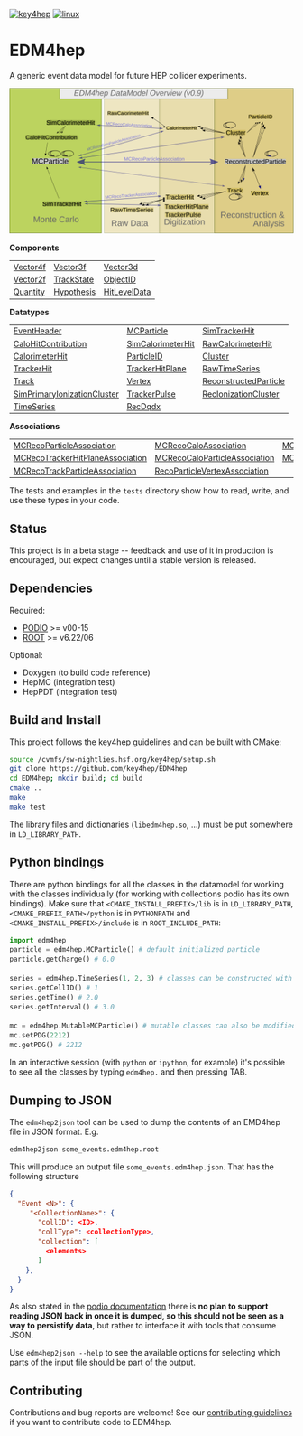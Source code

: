 
[![key4hep](https://github.com/key4hep/EDM4hep/workflows/key4hep_linux/badge.svg)](https://github.com/key4hep/EDM4hep/actions/workflows/key4hep_linux.yml)
[![linux](https://github.com/key4hep/EDM4hep/actions/workflows/lcg_linux_with_podio.yml/badge.svg)](https://github.com/key4hep/EDM4hep/actions/workflows/lcg_linux_with_podio.yml)
# EDM4hep


A generic event data model for future HEP collider experiments.

![](doc/edm4hep_diagram.svg)

**Components**

| | | |
|-|-|-|
| [Vector4f](https://github.com/key4hep/EDM4hep/blob/main/edm4hep.yaml#L9) | [Vector3f](https://github.com/key4hep/EDM4hep/blob/main/edm4hep.yaml#L26) | [Vector3d](https://github.com/key4hep/EDM4hep/blob/main/edm4hep.yaml#L41)   | [Vector2i](https://github.com/key4hep/EDM4hep/blob/main/edm4hep.yaml#L57)  |
| [Vector2f](https://github.com/key4hep/EDM4hep/blob/main/edm4hep.yaml#L71) | [TrackState](https://github.com/key4hep/EDM4hep/blob/main/edm4hep.yaml#L85) | [ObjectID](https://github.com/key4hep/EDM4hep/blob/main/edm4hep.yaml#L108)  |
| [Quantity](https://github.com/key4hep/EDM4hep/blob/main/edm4hep.yaml#L120) | [Hypothesis](https://github.com/key4hep/EDM4hep/blob/main/edm4hep.yaml#L128) | [HitLevelData](https://github.com/key4hep/EDM4hep/blob/main/edm4hep.yaml#L135)  |


**Datatypes**

| | | |
|-|-|-|
| [EventHeader](https://github.com/key4hep/EDM4hep/blob/main/edm4hep.yaml#L145)         | [MCParticle](https://github.com/key4hep/EDM4hep/blob/main/edm4hep.yaml#L155)        | [SimTrackerHit](https://github.com/key4hep/EDM4hep/blob/main/edm4hep.yaml#L224)         |
| [CaloHitContribution](https://github.com/key4hep/EDM4hep/blob/main/edm4hep.yaml#L258) | [SimCalorimeterHit](https://github.com/key4hep/EDM4hep/blob/main/edm4hep.yaml#L270) | [RawCalorimeterHit](https://github.com/key4hep/EDM4hep/blob/main/edm4hep.yaml#L282)     |
| [CalorimeterHit](https://github.com/key4hep/EDM4hep/blob/main/edm4hep.yaml#L291)      | [ParticleID](https://github.com/key4hep/EDM4hep/blob/main/edm4hep.yaml#L303)        | [Cluster](https://github.com/key4hep/EDM4hep/blob/main/edm4hep.yaml#L316)               |
| [TrackerHit](https://github.com/key4hep/EDM4hep/blob/main/edm4hep.yaml#L337)          | [TrackerHitPlane](https://github.com/key4hep/EDM4hep/blob/main/edm4hep.yaml#L354)   | [RawTimeSeries](https://github.com/key4hep/EDM4hep/blob/main/edm4hep.yaml#L375)                |
| [Track](https://github.com/key4hep/EDM4hep/blob/main/edm4hep.yaml#L388)               | [Vertex](https://github.com/key4hep/EDM4hep/blob/main/edm4hep.yaml#L407)            | [ReconstructedParticle](https://github.com/key4hep/EDM4hep/blob/main/edm4hep.yaml#L424) |
| [SimPrimaryIonizationCluster](https://github.com/key4hep/EDM4hep/blob/main/edm4hep.yaml#L528) | [TrackerPulse](https://github.com/key4hep/EDM4hep/blob/main/edm4hep.yaml#L546) | [RecIonizationCluster](https://github.com/key4hep/EDM4hep/blob/main/edm4hep.yaml#L559) |
| [TimeSeries](https://github.com/key4hep/EDM4hep/blob/main/edm4hep.yaml#L570) | [RecDqdx](https://github.com/key4hep/EDM4hep/blob/main/edm4hep.yaml#L582) |                                                                                          |

**Associations**

| | | |
|-|-|-|
| [MCRecoParticleAssociation](https://github.com/key4hep/EDM4hep/blob/main/edm4hep.yaml#L454)        | [MCRecoCaloAssociation](https://github.com/key4hep/EDM4hep/blob/main/edm4hep.yaml#L463)         | [MCRecoTrackerAssociation](https://github.com/key4hep/EDM4hep/blob/main/edm4hep.yaml#L472)         |
| [MCRecoTrackerHitPlaneAssociation](https://github.com/key4hep/EDM4hep/blob/main/edm4hep.yaml#L481) | [MCRecoCaloParticleAssociation](https://github.com/key4hep/EDM4hep/blob/main/edm4hep.yaml#L490) | [MCRecoClusterParticleAssociation](https://github.com/key4hep/EDM4hep/blob/main/edm4hep.yaml#L499) |
| [MCRecoTrackParticleAssociation](https://github.com/key4hep/EDM4hep/blob/main/edm4hep.yaml#L508)   | [RecoParticleVertexAssociation](https://github.com/key4hep/EDM4hep/blob/main/edm4hep.yaml#L517) |                                                                                                      |

The tests and examples in the `tests` directory show how to read, write, and use these types in your code.


## Status

This project is in a beta stage -- feedback and use of it in production is encouraged, but expect changes until a stable version is released.

## Dependencies

Required:

* [PODIO](https://github.com/AIDASoft/podio) >= v00-15
* [ROOT](https://github.com/root-project/root) >= v6.22/06

Optional:

* Doxygen (to build code reference)
* HepMC (integration test)
* HepPDT (integration test)

## Build and Install

This project follows the key4hep guidelines and can be built with CMake:

```sh
source /cvmfs/sw-nightlies.hsf.org/key4hep/setup.sh
git clone https://github.com/key4hep/EDM4hep
cd EDM4hep; mkdir build; cd build
cmake ..
make
make test
```

The library files and dictionaries (`libedm4hep.so`, ...) must be put somewhere in `LD_LIBRARY_PATH`.

## Python bindings
There are python bindings for all the classes in the datamodel for working with
the classes individually (for working with collections podio has its own
bindings). Make sure that `<CMAKE_INSTALL_PREFIX>/lib` is in `LD_LIBRARY_PATH`,
`<CMAKE_PREFIX_PATH>/python` is in `PYTHONPATH` and `<CMAKE_INSTALL_PREFIX>/include` is in `ROOT_INCLUDE_PATH`:
```python
import edm4hep
particle = edm4hep.MCParticle() # default initialized particle
particle.getCharge() # 0.0

series = edm4hep.TimeSeries(1, 2, 3) # classes can be constructed with non-default parameters
series.getCellID() # 1
series.getTime() # 2.0
series.getInterval() # 3.0

mc = edm4hep.MutableMCParticle() # mutable classes can also be modified
mc.setPDG(2212)
mc.getPDG() # 2212
```

In an interactive session (with `python` or `ipython`, for example) it's
possible to see all the classes by typing `edm4hep.` and then pressing TAB.

## Dumping to JSON
The `edm4hep2json` tool can be used to dump the contents of an EMD4hep file in
JSON format. E.g.

```bash
edm4hep2json some_events.edm4hep.root
```

This will produce an output file `some_events.edm4hep.json`. That has the following structure
```json
{
  "Event <N>": {
     "<CollectionName>": {
       "collID": <ID>,
       "collType": <collectionType>,
       "collection": [
         <elements>
       ]
    },
  }
}
```

As also stated in the [podio
documentation](https://github.com/AIDASoft/podio/blob/master/doc/advanced_topics.md#dumping-json)
there is **no plan to support reading JSON back in once it is dumped, so this
should not be seen as a way to persistify data**, but rather to interface it
with tools that consume JSON.

Use `edm4hep2json --help` to see the available options for selecting which parts
of the input file should be part of the output.

## Contributing

Contributions and bug reports are welcome! See our [contributing guidelines](doc/contributing.md) if you want to contribute code to EDM4hep.
